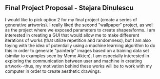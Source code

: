 ## Final Project Proposal - Stejara Dinulescu

I would like to pick option 2 for my final project (create a series of generative artworks). I really liked the second "wallpaper" project, as well as the project where we exposed parameters to create shapes/forms. I am interested in creating a GUI that would allow me to make diffeerent iterations of works (that utilize repetition and randomness), but I am also toying with the idea of potentially using a machine learning algorithm to do this in order to generate "painterly" images based on a training data set (similar to examples seen by Memo Akten). I am especially interested in exploring the communication between user and machine in creating artwork--thus, my motivation behind these works will be to work with my computer in order to create aesthetic drawings.